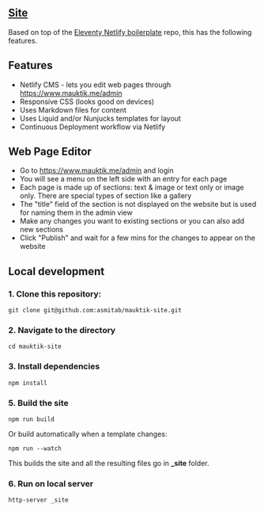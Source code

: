 ## [Site](https://www.mauktik.me/)

Based on top of the [Eleventy Netlify boilerplate](https://github.com/danurbanowicz/eleventy-netlify-boilerplate.git) repo, this has the following features.

## Features

* Netlify CMS - lets you edit web pages through https://www.mauktik.me/admin
* Responsive CSS (looks good on devices)
* Uses Markdown files for content
* Uses Liquid and/or Nunjucks templates for layout
* Continuous Deployment workflow via Netlify

## Web Page Editor

* Go to https://www.mauktik.me/admin and login
* You will see a menu on the left side with an entry for each page
* Each page is made up of sections: text & image or text only or image only. There are special types of section like a gallery
* The "title" field of the section is not displayed on the website but is used for naming them in the admin view
* Make any changes you want to existing sections or you can also add new sections
* Click "Publish" and wait for a few mins for the changes to appear on the website


## Local development

### 1. Clone this repository:

```
git clone git@github.com:asmitab/mauktik-site.git
```


### 2. Navigate to the directory

```
cd mauktik-site
```


### 3. Install dependencies

```
npm install
```

### 5. Build the site

```
npm run build
```

Or build automatically when a template changes:
```
npm run --watch
```

This builds the site and all the resulting files go in **_site** folder.

### 6. Run on local server

```
http-server _site
```

